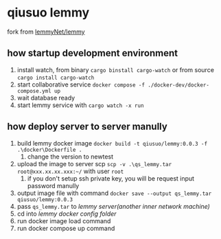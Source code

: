 # qiusuo lemmy

fork from [lemmyNet/lemmy](https://github.com/LemmyNet/lemmy)

## how startup development environment

1. install watch, from binary `cargo binstall cargo-watch` or from source `cargo install cargo-watch`
2. start collaborative service `docker compose -f ./docker-dev/docker-compose.yml up`
3. wait database ready
4. start lemmy service with `cargo watch -x run`

## how deploy server to server manully

1. build lemmy docker image `docker build -t qiusuo/lemmy:0.0.3 -f .\docker\Dockerfile .`
   1. change the version to newtest
2. upload the image to server scp `scp -v .\qs_lemmy.tar root@xxx.xx.xx.xxx:~/` with user `root`
   1. if you don't setup ssh private key, you will be request input password manully
3. output image file with command `docker save --output qs_lemmy.tar qiusuo/lemmy:0.0.3`
4. pass `qs_lemmy.tar` to *lemmy server(another inner network machine)*
5. cd into *lemmy docker config folder*
6. run docker image load command
7. run docker compose up command
